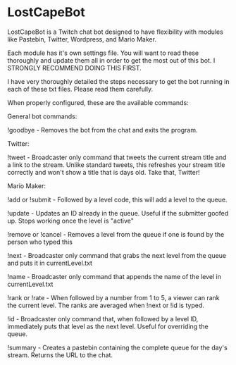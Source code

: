 # LostCapeBot
LostCapeBot is a Twitch chat bot designed to have flexibility with modules like Pastebin, Twitter, Wordpress, and Mario Maker.

Each module has it's own settings file. You will want to read these thoroughly and update them all in order to get the most out of this bot. I STRONGLY RECOMMEND DOING THIS FIRST.

I have very thoroughly detailed the steps necessary to get the bot running in each of these txt files. Please read them carefully.

When properly configured, these are the available commands:

General bot commands:

  !goodbye - Removes the bot from the chat and exits the program.

Twitter:

  !tweet - Broadcaster only command that tweets the current stream title and a link to the stream. Unlike standard tweets, this refreshes your stream title correctly and won't show a title that is days old. Take that, Twitter!
  
Mario Maker:

  !add or !submit - Followed by a level code, this will add a level to the queue.
  
  !update - Updates an ID already in the queue. Useful if the submitter goofed up. Stops working once the level is "active"
  
  !remove or !cancel - Removes a level from the queue if one is found by the person who typed this
  
  !next - Broadcaster only command that grabs the next level from the queue and puts it in currentLevel.txt
  
  !name - Broadcaster only command that appends the name of the level in currentLevel.txt
  
  !rank or !rate - When followed by a number from 1 to 5, a viewer can rank the current level. The ranks are averaged when !next or !id is typed.
  
  !id - Broadcaster only command that, when followed by a level ID, immediately puts that level as the next level. Useful for overriding the queue.
  
  !summary - Creates a pastebin containing the complete queue for the day's stream. Returns the URL to the chat.
  
